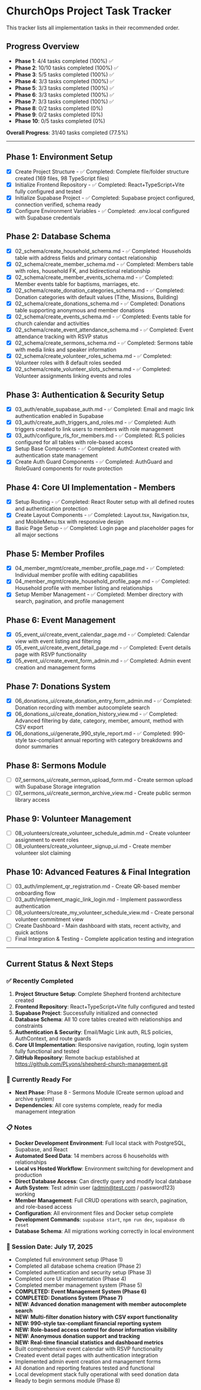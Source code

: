# ChurchOps Project Task Tracker

This tracker lists all implementation tasks in their recommended order.

## Progress Overview
- **Phase 1**: 4/4 tasks completed (100%) ✅
- **Phase 2**: 10/10 tasks completed (100%) ✅
- **Phase 3**: 5/5 tasks completed (100%) ✅
- **Phase 4**: 3/3 tasks completed (100%) ✅
- **Phase 5**: 3/3 tasks completed (100%) ✅
- **Phase 6**: 3/3 tasks completed (100%) ✅
- **Phase 7**: 3/3 tasks completed (100%) ✅
- **Phase 8**: 0/2 tasks completed (0%)
- **Phase 9**: 0/2 tasks completed (0%)
- **Phase 10**: 0/5 tasks completed (0%)

**Overall Progress**: 31/40 tasks completed (77.5%)

---

## Phase 1: Environment Setup
- [x] Create Project Structure - ✅ Completed: Complete file/folder structure created (169 files, 98 TypeScript files)
- [x] Initialize Frontend Repository - ✅ Completed: React+TypeScript+Vite fully configured and tested
- [x] Initialize Supabase Project - ✅ Completed: Supabase project configured, connection verified, schema ready
- [x] Configure Environment Variables - ✅ Completed: .env.local configured with Supabase credentials

## Phase 2: Database Schema
- [x] 02_schema/create_household_schema.md - ✅ Completed: Households table with address fields and primary contact relationship
- [x] 02_schema/create_member_schema.md - ✅ Completed: Members table with roles, household FK, and bidirectional relationship
- [x] 02_schema/create_member_events_schema.md - ✅ Completed: Member events table for baptisms, marriages, etc.
- [x] 02_schema/create_donation_categories_schema.md - ✅ Completed: Donation categories with default values (Tithe, Missions, Building)
- [x] 02_schema/create_donations_schema.md - ✅ Completed: Donations table supporting anonymous and member donations
- [x] 02_schema/create_events_schema.md - ✅ Completed: Events table for church calendar and activities
- [x] 02_schema/create_event_attendance_schema.md - ✅ Completed: Event attendance tracking with RSVP status
- [x] 02_schema/create_sermons_schema.md - ✅ Completed: Sermons table with media links and speaker information
- [x] 02_schema/create_volunteer_roles_schema.md - ✅ Completed: Volunteer roles with 8 default roles seeded
- [x] 02_schema/create_volunteer_slots_schema.md - ✅ Completed: Volunteer assignments linking events and roles

## Phase 3: Authentication & Security Setup
- [x] 03_auth/enable_supabase_auth.md - ✅ Completed: Email and magic link authentication enabled in Supabase
- [x] 03_auth/create_auth_triggers_and_roles.md - ✅ Completed: Auth triggers created to link users to members with role management
- [x] 03_auth/configure_rls_for_members.md - ✅ Completed: RLS policies configured for all tables with role-based access
- [x] Setup Base Components - ✅ Completed: AuthContext created with authentication state management
- [x] Create Auth Guard Components - ✅ Completed: AuthGuard and RoleGuard components for route protection

## Phase 4: Core UI Implementation - Members
- [x] Setup Routing - ✅ Completed: React Router setup with all defined routes and authentication protection
- [x] Create Layout Components - ✅ Completed: Layout.tsx, Navigation.tsx, and MobileMenu.tsx with responsive design
- [x] Basic Page Setup - ✅ Completed: Login page and placeholder pages for all major sections

## Phase 5: Member Profiles
- [x] 04_member_mgmt/create_member_profile_page.md - ✅ Completed: Individual member profile with editing capabilities
- [x] 04_member_mgmt/create_household_profile_page.md - ✅ Completed: Household profile with member listing and relationships
- [x] Setup Member Management - ✅ Completed: Member directory with search, pagination, and profile management

## Phase 6: Event Management
- [x] 05_event_ui/create_event_calendar_page.md - ✅ Completed: Calendar view with event listing and filtering
- [x] 05_event_ui/create_event_detail_page.md - ✅ Completed: Event details page with RSVP functionality
- [x] 05_event_ui/create_event_form_admin.md - ✅ Completed: Admin event creation and management forms

## Phase 7: Donations System
- [x] 06_donations_ui/create_donation_entry_form_admin.md - ✅ Completed: Donation recording with member autocomplete search
- [x] 06_donations_ui/create_donation_history_view.md - ✅ Completed: Advanced filtering by date, category, member, amount, method with CSV export
- [x] 06_donations_ui/generate_990_style_report.md - ✅ Completed: 990-style tax-compliant annual reporting with category breakdowns and donor summaries

## Phase 8: Sermons Module
- [ ] 07_sermons_ui/create_sermon_upload_form.md - Create sermon upload with Supabase Storage integration
- [ ] 07_sermons_ui/create_sermon_archive_view.md - Create public sermon library access

## Phase 9: Volunteer Management
- [ ] 08_volunteers/create_volunteer_schedule_admin.md - Create volunteer assignment to event roles
- [ ] 08_volunteers/create_volunteer_signup_ui.md - Create member volunteer slot claiming

## Phase 10: Advanced Features & Final Integration
- [ ] 03_auth/implement_qr_registration.md - Create QR-based member onboarding flow
- [ ] 03_auth/implement_magic_link_login.md - Implement passwordless authentication
- [ ] 08_volunteers/create_my_volunteer_schedule_view.md - Create personal volunteer commitment view
- [ ] Create Dashboard - Main dashboard with stats, recent activity, and quick actions
- [ ] Final Integration & Testing - Complete application testing and integration

---

## Current Status & Next Steps

### ✅ Recently Completed
1. **Project Structure Setup**: Complete Shepherd frontend architecture created
2. **Frontend Repository**: React+TypeScript+Vite fully configured and tested
3. **Supabase Project**: Successfully initialized and connected
4. **Database Schema**: All 10 core tables created with relationships and constraints
5. **Authentication & Security**: Email/Magic Link auth, RLS policies, AuthContext, and route guards
6. **Core UI Implementation**: Responsive navigation, routing, login system fully functional and tested
7. **GitHub Repository**: Remote backup established at https://github.com/PLyons/shepherd-church-management.git

### 🔄 Currently Ready For
- **Next Phase**: Phase 8 - Sermons Module (Create sermon upload and archive system)
- **Dependencies**: All core systems complete, ready for media management integration

### 📋 Notes
- **Docker Development Environment**: Full local stack with PostgreSQL, Supabase, and React
- **Automated Seed Data**: 14 members across 6 households with relationships
- **Local vs Hosted Workflow**: Environment switching for development and production
- **Direct Database Access**: Can directly query and modify local database
- **Auth System**: Test admin user (admin@test.com / password123) working
- **Member Management**: Full CRUD operations with search, pagination, and role-based access
- **Configuration**: All environment files and Docker setup complete
- **Development Commands**: `supabase start`, `npm run dev`, `supabase db reset`
- **Database Schema**: All migrations working correctly in local environment

### 🔄 Session Date: July 17, 2025
- Completed full environment setup (Phase 1)
- Completed all database schema creation (Phase 2)
- Completed authentication and security setup (Phase 3)
- Completed core UI implementation (Phase 4)
- Completed member management system (Phase 5)
- **COMPLETED: Event Management System (Phase 6)**
- **COMPLETED: Donations System (Phase 7)**
- **NEW: Advanced donation management with member autocomplete search**
- **NEW: Multi-filter donation history with CSV export functionality**
- **NEW: 990-style tax-compliant financial reporting system**
- **NEW: Role-based access control for donor information visibility**
- **NEW: Anonymous donation support and tracking**
- **NEW: Real-time financial statistics and dashboard metrics**
- Built comprehensive event calendar with RSVP functionality
- Created event detail pages with authentication integration
- Implemented admin event creation and management forms
- All donation and reporting features tested and functional
- Local development stack fully operational with seed donation data
- Ready to begin sermons module (Phase 8)
